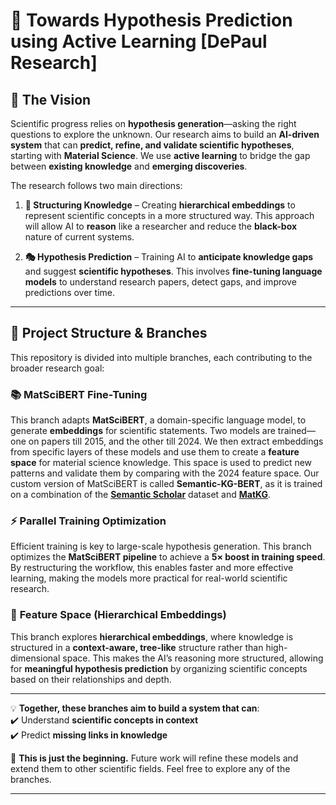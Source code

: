 # 🚀 Towards Hypothesis Prediction using Active Learning [DePaul Research]

## 🧠 **The Vision**  

Scientific progress relies on **hypothesis generation**—asking the right questions to explore the unknown. Our research aims to build an **AI-driven system** that can **predict, refine, and validate scientific hypotheses**, starting with **Material Science**. We use **active learning** to bridge the gap between **existing knowledge** and **emerging discoveries**.

The research follows two main directions:

1. **🧩 Structuring Knowledge** – Creating **hierarchical embeddings** to represent scientific concepts in a more structured way. This approach will allow AI to **reason** like a researcher and reduce the **black-box** nature of current systems.
  
2. **🎭 Hypothesis Prediction** – Training AI to **anticipate knowledge gaps** and suggest **scientific hypotheses**. This involves **fine-tuning language models** to understand research papers, detect gaps, and improve predictions over time.

---

## 🔀 **Project Structure & Branches**  

This repository is divided into multiple branches, each contributing to the broader research goal:

### 📚 **MatSciBERT Fine-Tuning**  
This branch adapts **MatSciBERT**, a domain-specific language model, to generate **embeddings** for scientific statements. Two models are trained—one on papers till 2015, and the other till 2024. We then extract embeddings from specific layers of these models and use them to create a **feature space** for material science knowledge. This space is used to predict new patterns and validate them by comparing with the 2024 feature space. Our custom version of MatSciBERT is called **Semantic-KG-BERT**, as it is trained on a combination of the [**Semantic Scholar**]([url](https://www.semanticscholar.org/)) dataset and [**MatKG**]([url](https://openreview.net/pdf?id=cR1iE6MQ1y)).

### ⚡ **Parallel Training Optimization**  
Efficient training is key to large-scale hypothesis generation. This branch optimizes the **MatSciBERT pipeline** to achieve a **5× boost in training speed**. By restructuring the workflow, this enables faster and more effective learning, making the models more practical for real-world scientific research.

### 🌳 **Feature Space (Hierarchical Embeddings)**  
This branch explores **hierarchical embeddings**, where knowledge is structured in a **context-aware, tree-like** structure rather than high-dimensional space. This makes the AI’s reasoning more structured, allowing for **meaningful hypothesis prediction** by organizing scientific concepts based on their relationships and depth.

---

💡 **Together, these branches aim to build a system that can**:  
✔️ Understand **scientific concepts in context**  
✔️ Predict **missing links in knowledge**  

🚀 **This is just the beginning.** Future work will refine these models and extend them to other scientific fields. Feel free to explore any of the branches.

---
